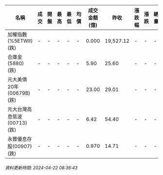 | 名稱 | 成交 | 開盤 | 最高 | 最低 | 均價 | 成交金額(億) | 昨收 | 漲跌幅 | 漲跌 | 總量 | 昨量 | 振幅 |
| -------- | -------- | -------- | -------- |-------- | -------- | -------- |-------- |-------- |-------- | -------- | -------- |-------- |
|加權指數(%5ETWII) (跌)|-|-|-|-|-|0.000|19,527.12|-|-|-|-|0.00%|
|合庫金(5880) (跌)|-|-|-|-|-|5.90|25.60|-|-|-|-|0.00%|
|元大美債20年(00679B) (跌)|-|-|-|-|-|23.00|29.01|-|-|-|-|0.00%|
|元大台灣高息低波(00713) (跌)|-|-|-|-|-|6.42|54.40|-|-|-|-|0.00%|
|永豐優息存股(00907) (跌)|-|-|-|-|-|0.970|14.71|-|-|-|-|0.00%|
###### 資料更新時間: 2024-04-22 08:36:43